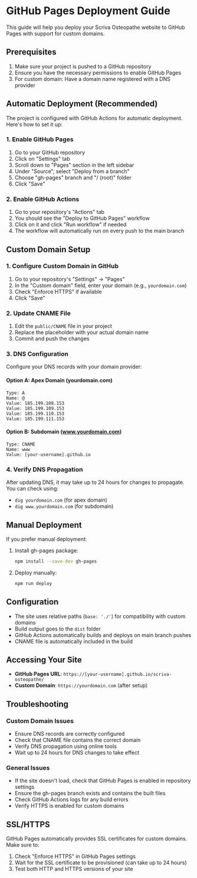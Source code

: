 # GitHub Pages Deployment Guide

This guide will help you deploy your Scriva Osteopathe website to GitHub Pages with support for custom domains.

## Prerequisites

1. Make sure your project is pushed to a GitHub repository
2. Ensure you have the necessary permissions to enable GitHub Pages
3. For custom domain: Have a domain name registered with a DNS provider

## Automatic Deployment (Recommended)

The project is configured with GitHub Actions for automatic deployment. Here's how to set it up:

### 1. Enable GitHub Pages

1. Go to your GitHub repository
2. Click on "Settings" tab
3. Scroll down to "Pages" section in the left sidebar
4. Under "Source", select "Deploy from a branch"
5. Choose "gh-pages" branch and "/ (root)" folder
6. Click "Save"

### 2. Enable GitHub Actions

1. Go to your repository's "Actions" tab
2. You should see the "Deploy to GitHub Pages" workflow
3. Click on it and click "Run workflow" if needed
4. The workflow will automatically run on every push to the main branch

## Custom Domain Setup

### 1. Configure Custom Domain in GitHub

1. Go to your repository's "Settings" → "Pages"
2. In the "Custom domain" field, enter your domain (e.g., `yourdomain.com`)
3. Check "Enforce HTTPS" if available
4. Click "Save"

### 2. Update CNAME File

1. Edit the `public/CNAME` file in your project
2. Replace the placeholder with your actual domain name
3. Commit and push the changes

### 3. DNS Configuration

Configure your DNS records with your domain provider:

#### Option A: Apex Domain (yourdomain.com)

```
Type: A
Name: @
Value: 185.199.108.153
Value: 185.199.109.153
Value: 185.199.110.153
Value: 185.199.111.153
```

#### Option B: Subdomain (www.yourdomain.com)

```
Type: CNAME
Name: www
Value: [your-username].github.io
```

### 4. Verify DNS Propagation

After updating DNS, it may take up to 24 hours for changes to propagate. You can check using:

- `dig yourdomain.com` (for apex domain)
- `dig www.yourdomain.com` (for subdomain)

## Manual Deployment

If you prefer manual deployment:

1. Install gh-pages package:

   ```bash
   npm install --save-dev gh-pages
   ```

2. Deploy manually:
   ```bash
   npm run deploy
   ```

## Configuration

- The site uses relative paths (`base: './'`) for compatibility with custom domains
- Build output goes to the `dist` folder
- GitHub Actions automatically builds and deploys on main branch pushes
- CNAME file is automatically included in the build

## Accessing Your Site

- **GitHub Pages URL**: `https://[your-username].github.io/scriva-osteopathe/`
- **Custom Domain**: `https://yourdomain.com` (after setup)

## Troubleshooting

### Custom Domain Issues

- Ensure DNS records are correctly configured
- Check that CNAME file contains the correct domain
- Verify DNS propagation using online tools
- Wait up to 24 hours for DNS changes to take effect

### General Issues

- If the site doesn't load, check that GitHub Pages is enabled in repository settings
- Ensure the gh-pages branch exists and contains the built files
- Check GitHub Actions logs for any build errors
- Verify HTTPS is enabled for custom domains

## SSL/HTTPS

GitHub Pages automatically provides SSL certificates for custom domains. Make sure to:

1. Check "Enforce HTTPS" in GitHub Pages settings
2. Wait for the SSL certificate to be provisioned (can take up to 24 hours)
3. Test both HTTP and HTTPS versions of your site
